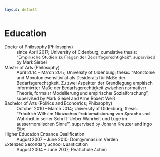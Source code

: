 ```yaml
---
layout: default
---
```


# Education

<dl>
   <dt>Doctor of Philosophy (Philosophy)</dt>
      <dd>since April 2017; University of Oldenburg; cumulative thesis: “Empirische Studien zu Fragen der Bedarfsgerechtigkeit”, supervised by Mark Siebel</dd>
   <dt>Master of Arts (Philosophy)</dt>
      <dd>April 2014 – March 2017; University of Oldenburg; thesis: “Monotonie und Monotoniesensitivität als Desiderata für Maße der Bedarfsgerechtigkeit. Zu zwei Aspekten der Grundlegung empirisch informierter Maße der Bedarfsgerechtigkeit zwischen normativer Theorie, formaler Modellierung und empirischer Sozialforschung”, supervised by Mark Siebel and Arne Robert Weiß</dd>
   <dt>Bachelor of Arts (Politics and Economics; Philosophy)</dt>
      <dd>October 2010 – March 2014; University of Oldenburg; thesis: “Friedrich Wilhelm Nietzsches Problematisierung von Sprache und Wahrheit in seiner Schrift ‘Ueber Wahrheit und Lüge im aussermoralischen Sinne’”, supervised by Johann Kreuzer and Ingo Elbe</dd>
   <dt>Higher Education Entrance Qualification</dt>
      <dd>August 2007 – June 2010; Domgymnasium Verden</dd>
   <dt>Extended Secondary School Qualification</dt>
      <dd>August 2004 – June 2007; Realschule Achim</dd>
</dl>
